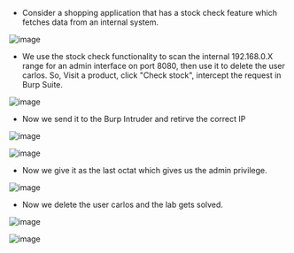 - Consider a shopping application that has a stock check feature which fetches data from an internal system.

 ![image](https://github.com/Akhilkj123/Portswigger/assets/65653010/b7ddc7a3-4f36-4d2c-bab5-faae6d53ab19)

- We use the stock check functionality to scan the internal 192.168.0.X range for an admin interface on port 8080, then use it to delete the user carlos. So, Visit a product, click "Check stock", intercept the request in Burp Suite.

![image](https://github.com/Akhilkj123/Portswigger/assets/65653010/02a01b14-d4a2-4c64-9462-48491d99bc9a)

- Now we send it to the Burp Intruder and retirve the correct IP

![image](https://github.com/Akhilkj123/Portswigger/assets/65653010/570ba997-b924-4158-aa4a-e6274d7d5a7d)

![image](https://github.com/Akhilkj123/Portswigger/assets/65653010/26891941-ba52-44ba-a2fd-084f8143f56d)

- Now we give it as the last octat which gives us the admin privilege.

![image](https://github.com/Akhilkj123/Portswigger/assets/65653010/ea0092ad-50f6-4d7d-8e4f-1b8d17d460b1)

- Now we delete the user carlos and the lab gets solved.

![image](https://github.com/Akhilkj123/Portswigger/assets/65653010/f3133d38-3074-4509-aafd-01f158ec940c)

![image](https://github.com/Akhilkj123/Portswigger/assets/65653010/d6fa1ce2-1b1a-4b4e-bab9-7263e6cfd5bb)

